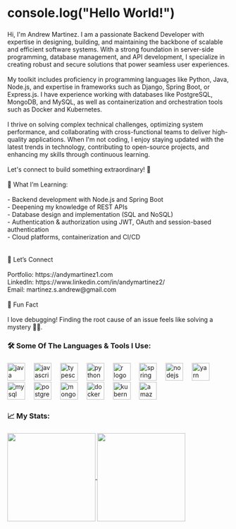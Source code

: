 ###

<h1 align="left">console.log("Hello World!")</h1>

###

<p align="left">Hi, I'm Andrew Martinez. I am a passionate Backend Developer with expertise in designing, building, and maintaining the backbone of scalable and efficient software systems. With a strong foundation in server-side programming, database management, and API development, I specialize in creating robust and secure solutions that power seamless user experiences.<br><br>My toolkit includes proficiency in programming languages like Python, Java, Node.js, and expertise in frameworks such as Django, Spring Boot, or Express.js. I have experience working with databases like PostgreSQL, MongoDB, and MySQL, as well as containerization and orchestration tools such as Docker and Kubernetes.<br><br>I thrive on solving complex technical challenges, optimizing system performance, and collaborating with cross-functional teams to deliver high-quality applications. When I'm not coding, I enjoy staying updated with the latest trends in technology, contributing to open-source projects, and enhancing my skills through continuous learning.<br><br>Let's connect to build something extraordinary! 🚀<br><br>🌱 What I’m Learning:<br><br>- Backend development with Node.js and Spring Boot<br>- Deepening my knowledge of REST APIs<br>- Database design and implementation (SQL and NoSQL)<br>- Authentication & authorization using JWT, OAuth and session-based authentication<br>- Cloud platforms, containerization and CI/CD<br> <br><br>🤝 Let’s Connect<br><br>    Portfolio: https://andymartinez1.com<br>    LinkedIn: https://www.linkedin.com/in/andymartinez2/<br>    Email: martinez.s.andrew@gmail.com<br><br>🎯 Fun Fact<br><br>I love debugging! Finding the root cause of an issue feels like solving a mystery 🕵️‍♂️.</p>

###

<h3 align="left">🛠 Some Of The Languages & Tools I Use:</h3>

###

<div align="left">
  <img src="https://cdn.jsdelivr.net/gh/devicons/devicon/icons/java/java-original.svg" height="40" alt="java logo"  />
  <img width="12" />
  <img src="https://cdn.jsdelivr.net/gh/devicons/devicon/icons/javascript/javascript-original.svg" height="40" alt="javascript logo"  />
  <img width="12" />
  <img src="https://cdn.jsdelivr.net/gh/devicons/devicon/icons/typescript/typescript-original.svg" height="40" alt="typescript logo"  />
  <img width="12" />
  <img src="https://cdn.jsdelivr.net/gh/devicons/devicon/icons/python/python-original.svg" height="40" alt="python logo"  />
  <img width="12" />
  <img src="https://cdn.jsdelivr.net/gh/devicons/devicon/icons/r/r-original.svg" height="40" alt="r logo"  />
  <img width="12" />
  <img src="https://cdn.jsdelivr.net/gh/devicons/devicon/icons/spring/spring-original.svg" height="40" alt="spring logo"  />
  <img width="12" />
  <img src="https://cdn.jsdelivr.net/gh/devicons/devicon/icons/nodejs/nodejs-original.svg" height="40" alt="nodejs logo"  />
  <img width="12" />
  <img src="https://cdn.jsdelivr.net/gh/devicons/devicon/icons/yarn/yarn-original.svg" height="40" alt="yarn logo"  />
  <img width="12" />
  <img src="https://cdn.jsdelivr.net/gh/devicons/devicon/icons/mysql/mysql-original.svg" height="40" alt="mysql logo"  />
  <img width="12" />
  <img src="https://cdn.jsdelivr.net/gh/devicons/devicon/icons/postgresql/postgresql-original.svg" height="40" alt="postgresql logo"  />
  <img width="12" />
  <img src="https://cdn.jsdelivr.net/gh/devicons/devicon/icons/mongodb/mongodb-original.svg" height="40" alt="mongodb logo"  />
  <img width="12" />
  <img src="https://cdn.jsdelivr.net/gh/devicons/devicon/icons/docker/docker-plain-wordmark.svg" height="40" alt="docker logo"  />
  <img width="12" />
  <img src="https://cdn.jsdelivr.net/gh/devicons/devicon/icons/kubernetes/kubernetes-plain.svg" height="40" alt="kubernetes logo"  />
  <img width="12" />
  <img src="https://cdn.jsdelivr.net/gh/devicons/devicon/icons/amazonwebservices/amazonwebservices-line-wordmark.svg" height="40" alt="amazonwebservices logo"  />
</div>

###

<h3 align="left">📈 My Stats:</h3>

###

<a href="https://github.com/anuraghazra/github-readme-stats">
  <img height=200 align="center" src="https://github-readme-stats.vercel.app/api?username=andymartinez1&&theme=transparent&&hide=issues,contribs&rank_icon=github" />
</a>
<a href="https://github.com/anuraghazra/convoychat">
  <img height=200 align="center" src="https://github-readme-stats.vercel.app/api/top-langs?username=andymartinez1&layout=compact&langs_count=8&card_width=320&&theme=transparent" />
</a>

###
